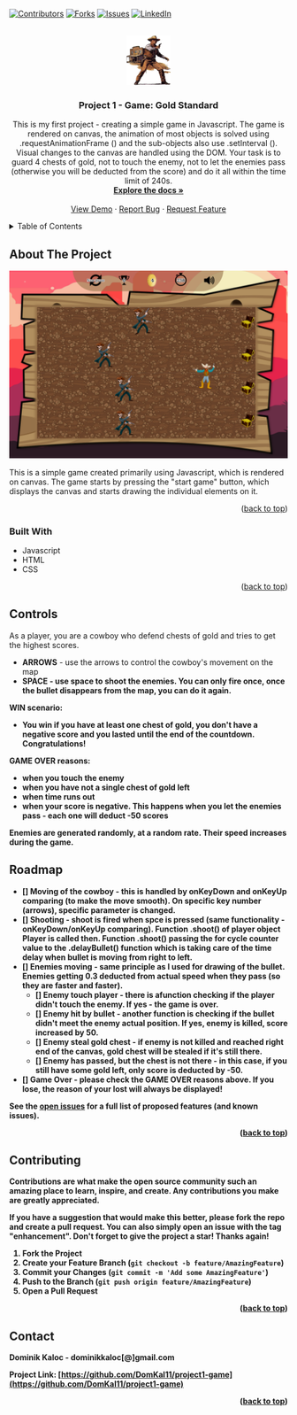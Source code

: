 [![Contributors][contributors-shield]][contributors-url]
[![Forks][forks-shield]][forks-url]
[![Issues][issues-shield]][issues-url]
[![LinkedIn][linkedin-shield]][linkedin-url]


<!-- PROJECT LOGO -->
<br />
<div align="center">
  <a href="https://github.com/DomKal11/project1-game">
    <img src="img/cartoon.png" alt="Logo" width="80" height="90">
  </a>

<h3 align="center">Project 1 - Game: Gold Standard</h3>

  <p align="center">
    This is my first project - creating a simple game in Javascript. The game is rendered on canvas, the animation of most objects is solved using .requestAnimationFrame () and the sub-objects also use .setInterval (). Visual changes to the canvas are handled using the DOM. Your task is to guard 4 chests of gold, not to touch the enemy, not to let the enemies pass (otherwise you will be deducted from the score) and do it all within the time limit of 240s.
    <br />
    <a href="https://github.com/DomKal11/project1-game"><strong>Explore the docs »</strong></a>
    <br />
    <br />
    <a href="https://domkal11.github.io/project1-game/">View Demo</a>
    ·
    <a href="https://github.com/DomKal11/project1-game/issues">Report Bug</a>
    ·
    <a href="https://github.com/DomKal11/project1-game/issues">Request Feature</a>
  </p>
</div>



<!-- TABLE OF CONTENTS -->
<details>
  <summary>Table of Contents</summary>
  <ol>
    <li>
      <a href="#about-the-project">About The Project</a>
      <ul>
        <li><a href="#built-with">Built With</a></li>
      </ul>
    </li>
    <li>
      <a href="#controls">Controls</a>
    </li>
    <li><a href="#roadmap">Roadmap</a></li>
    <li><a href="#contributing">Contributing</a></li>
    <li><a href="#contact">Contact</a></li>
  </ol>
</details>



<!-- ABOUT THE PROJECT -->
## About The Project

[![Product Name Screen Shot][product-screenshot]](https://domkal11.github.io/project1-game/)

This is a simple game created primarily using Javascript, which is rendered on canvas. The game starts by pressing the "start game" button, which displays the canvas and starts drawing the individual elements on it.

<p align="right">(<a href="#top">back to top</a>)</p>



### Built With

* Javascript
* HTML
* CSS

<p align="right">(<a href="#top">back to top</a>)</p>



<!-- CONTROLS -->
## Controls

As a player, you are a cowboy who defend chests of gold and tries to get the highest scores.

* <b>ARROWS</b> - use the arrows to control the cowboy's movement on the map
* <b>SPACE - use space to shoot the enemies. You can only fire once, once the bullet disappears from the map, you can do it again.

<b>WIN scenario</b>:
* You win if you have at least one chest of gold, you don't have a negative score and you lasted until the end of the countdown. Congratulations!

<b>GAME OVER reasons</b>:
* when you touch the enemy
* when you have not a single chest of gold left
* when time runs out
* when your score is negative. This happens when you let the enemies pass - each one will deduct -50 scores

Enemies are generated randomly, at a random rate. Their speed increases during the game.


<!-- ROADMAP -->
## Roadmap

- [] Moving of the cowboy - this is handled by onKeyDown and onKeyUp comparing (to make the move smooth). On specific key number (arrows), specific parameter is changed.
- [] Shooting - shoot is fired when spce is pressed (same functionality - onKeyDown/onKeyUp comparing). Function .shoot() of player object Player is called then. Function .shoot() passing the for cycle counter value to the .delayBullet() function which is taking care of the time delay when bullet is moving from right to left.
- [] Enemies moving - same principle as I used for drawing of the bullet. Enemies getting 0.3 deducted from actual speed when they pass (so they are faster and faster). 
    - [] Enemy touch player - there is afunction checking if the player didn't touch the enemy. If yes - the game is over.
    - [] Enemy hit by bullet - another function is checking if the bullet didn't meet the enemy actual position. If yes, enemy is killed, score increased by 50.
    - [] Enemy steal gold chest - if enemy is not killed and reached right end of the canvas, gold chest will be stealed if it's still there.
    - [] Enemy has passed, but the chest is not there - in this case, if you still have some gold left, only score is deducted by -50. 
- [] Game Over - please check the GAME OVER reasons above. If you lose, the reason of your lost will always be displayed!

See the [open issues](https://github.com/github_username/repo_name/issues) for a full list of proposed features (and known issues).

<p align="right">(<a href="#top">back to top</a>)</p>



<!-- CONTRIBUTING -->
## Contributing

Contributions are what make the open source community such an amazing place to learn, inspire, and create. Any contributions you make are **greatly appreciated**.

If you have a suggestion that would make this better, please fork the repo and create a pull request. You can also simply open an issue with the tag "enhancement".
Don't forget to give the project a star! Thanks again!

1. Fork the Project
2. Create your Feature Branch (`git checkout -b feature/AmazingFeature`)
3. Commit your Changes (`git commit -m 'Add some AmazingFeature'`)
4. Push to the Branch (`git push origin feature/AmazingFeature`)
5. Open a Pull Request

<p align="right">(<a href="#top">back to top</a>)</p>



<!-- CONTACT -->
## Contact

Dominik Kaloc - dominikkaloc[@]gmail.com

Project Link: [https://github.com/DomKal11/project1-game](https://github.com/DomKal11/project1-game)

<p align="right">(<a href="#top">back to top</a>)</p>


<!-- MARKDOWN LINKS & IMAGES -->
<!-- https://www.markdownguide.org/basic-syntax/#reference-style-links -->
[contributors-shield]: https://img.shields.io/github/contributors/domkal11/project1-game.svg?style=for-the-badge
[contributors-url]: https://github.com/DomKal11/project1-game/graphs/contributors
[forks-shield]: https://img.shields.io/github/forks/domkal11/project1-game.svg?style=for-the-badge
[forks-url]: https://github.com/DomKal11/project1-game/network/members
[issues-shield]: https://img.shields.io/github/issues/domkal11/project1-game.svg?style=for-the-badge
[issues-url]: https://github.com/DomKal11/project1-game/issues
[linkedin-shield]: https://img.shields.io/badge/-LinkedIn-black.svg?style=for-the-badge&logo=linkedin&colorB=555
[linkedin-url]: https://www.linkedin.com/in/dominik-kalo%C4%8D-561519120/
[product-screenshot]: img/screenshot.png